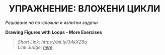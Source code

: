 <h1 align="center">УПРАЖНЕНИЕ: ВЛОЖЕНИ ЦИКЛИ</h1>
<i>Решаване на по-сложни и изпитни задачи</i>
<br>

<p><b>Drawing Figures with Loops - More Exercises</b></p>

<blockquote>
    <i>
        Short Link: https://bit.ly/34kXZ8q
    </i>
    <br>
    <i>
        Link Judge: <a href="https://judge.softuni.bg/Contests/Practice/Index/1851#0">here</a>
    </i>
</blockquote>
